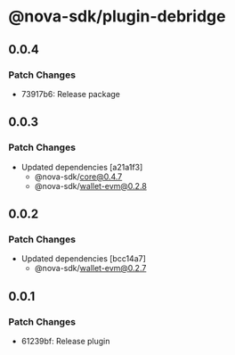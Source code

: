 # @nova-sdk/plugin-debridge

## 0.0.4

### Patch Changes

- 73917b6: Release package

## 0.0.3

### Patch Changes

- Updated dependencies [a21a1f3]
  - @nova-sdk/core@0.4.7
  - @nova-sdk/wallet-evm@0.2.8

## 0.0.2

### Patch Changes

- Updated dependencies [bcc14a7]
  - @nova-sdk/wallet-evm@0.2.7

## 0.0.1

### Patch Changes

- 61239bf: Release plugin
